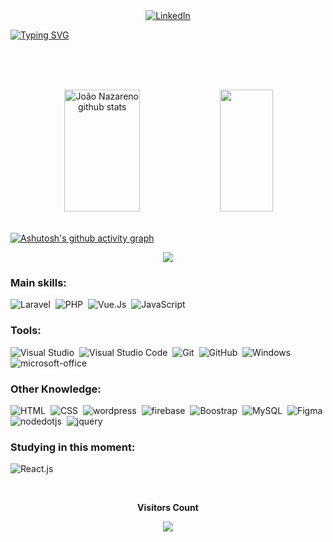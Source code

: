 <div align="center">  
  <a href="https://www.linkedin.com/in/joao-nazareno" target="_blank">
    <img src="https://img.shields.io/badge/-LinkedIn-%230077B5?style=for-the-badge&logo=linkedin&logoColor=white" alt="LinkedIn"/>
  </a>
</div>

[![Typing SVG](https://readme-typing-svg.herokuapp.com/?color=DC143C&size=35&center=true&vCenter=true&width=1000&lines=HELLO,+MY+NAME+is+João+Nazareno;I'm+19+years+old;I+am+from+São+Luís,+MA;I+study+analysis+and+systems+development+at+Anhanguera;Be+Welcome!+:%29)](https://git.io/typing-svg) 

<br> <br> <br>

<div align="center">  
  <img width="49%" height="195px" src="https://github-readme-stats.vercel.app/api?username=joaoNazareno&show_icons=true&count_private=true&hide_border=true&title_color=DC143C&icon_color=DC143C&text_color=c9d1d9&bg_color=0d1117" alt="João Nazareno github stats" /> 
  <img width="41%" height="195px" src="https://github-readme-stats.vercel.app/api/top-langs/?username=joaoNazareno&layout=compact&hide_border=true&title_color=DC143C&text_color=F8F8FF&bg_color=0d1117" />
</div>

<br>

[![Ashutosh's github activity graph](https://github-readme-activity-graph.vercel.app/graph?username=joaoNazareno&bg_color=000000&color=DC143C&line=00FF00&point=F8F8FF&area=true&hide_border=true)](https://github.com/ashutosh00710/github-readme-activity-graph)

<p align="center">
  <img src="https://github-profile-trophy.vercel.app/?username=joaoNazareno&theme=dracula&row=2&no-bg=true&column=3&margin-w=15&margin-h=15" />
</p>

 
### Main skills:
![Laravel](https://img.shields.io/badge/-Laravel-0D1117?style=for-the-badge&logo=laravel&labelColor=0D1117&textColor=0D1117)&nbsp;
![PHP](https://img.shields.io/badge/-PHP-0D1117?style=for-the-badge&logo=php&labelColor=0D1117)&nbsp;
![Vue.Js](https://img.shields.io/badge/-Vue.Js-0D1117?style=for-the-badge&logo=vuedotjs&labelColor=0D1117&textColor=0D1117)&nbsp;
![JavaScript](https://img.shields.io/badge/-JavaScript-0D1117?style=for-the-badge&logo=javascript&labelColor=0D1117&textColor=0D1117)&nbsp;
 
### Tools:
![Visual Studio](https://img.shields.io/badge/-Visual%20Studio-0D1117?style=for-the-badge&logo=visual-studio&logoColor=C8A2C8&labelColor=0D1117)&nbsp;
![Visual Studio Code](https://img.shields.io/badge/-Visual%20Studio%20Code-0D1117?style=for-the-badge&logo=visual-studio-code&logoColor=0D1117&labelColor=0D1117)&nbsp;
![Git](https://img.shields.io/badge/-Git-0D1117?style=for-the-badge&logo=git&labelColor=0D1117)&nbsp;
![GitHub](https://img.shields.io/badge/-GitHub-0D1117?style=for-the-badge&logo=github&labelColor=0D1117)&nbsp;
![Windows](https://img.shields.io/badge/-Windows-0D1117?style=for-the-badge&logo=windows&labelColor=0D1117)&nbsp;
![microsoft-office](https://img.shields.io/badge/-microsoft_office-0D1117?style=for-the-badge&logo=microsoft-office&labelColor=0D1117)&nbsp;
 
### Other Knowledge:
![HTML](https://img.shields.io/badge/-HTML-0D1117?style=for-the-badge&logo=html5&labelColor=0D1117)&nbsp;
![CSS](https://img.shields.io/badge/-CSS-0D1117?style=for-the-badge&logo=CSS3&logoColor=1572B6&labelColor=0D1117)&nbsp;
![wordpress](https://img.shields.io/badge/-wordpress-0D1117?style=for-the-badge&logo=wordpress&logoColor=00000)&nbsp; 
![firebase](https://img.shields.io/badge/-firebase-0D1117?style=for-the-badge&logo=firebase&logoColor=FFA500&labelColor=0D1117)&nbsp;
![Boostrap](https://img.shields.io/badge/-Bootstrap-0D1117?style=for-the-badge&logo=bootstrap&labelColor=0D1117)&nbsp;
![MySQL](https://img.shields.io/badge/-mysql-0D1117?style=for-the-badge&logo=mysql&labelColor=0D1117)&nbsp;
![Figma](https://img.shields.io/badge/-figma-0D1117?style=for-the-badge&logo=figma&labelColor=0D1117)&nbsp;
![nodedotjs](https://img.shields.io/badge/-node.js-0D1117?style=for-the-badge&logo=nodedotjs&labelColor=0D1117)&nbsp;
![jquery](https://img.shields.io/badge/-jquery-0D1117?style=for-the-badge&logo=jquery&logoColor=1E90FF&labelColor=0D111)&nbsp;
  
### Studying in this moment:
![React.js](https://img.shields.io/badge/-React.js-0D1117?style=for-the-badge&logo=react&labelColor=0D111)&nbsp;

<div align="center">
<br><p align="center"><b>Visitors Count</b></p>  
<p align="center"><img align="center" src="https://profile-counter.glitch.me/{joaoNazareno}/count.svg" /></p> 
<br></div>



